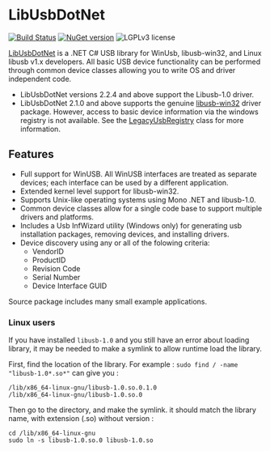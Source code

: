 # LibUsbDotNet
[![Build Status](https://dev.azure.com/libusbdotnet/libusbdotnet/_apis/build/status/LibUsbDotNet.LibUsbDotNet?branchName=master)](https://dev.azure.com/libusbdotnet/libusbdotnet/_build/latest?definitionId=1)
[![NuGet version](https://img.shields.io/nuget/v/LibUsbDotNet.svg)](https://www.nuget.org/packages/LibUsbDotNet/)
![LGPLv3 license](https://img.shields.io/github/license/LibUsbDotNet/LibUsbDotNet.svg)

[LibUsbDotNet](http://sourceforge.net/projects/libusbdotnet) is a .NET C# USB library for WinUsb, libusb-win32, and Linux libusb v1.x developers. 
All basic USB device functionality can be performed through common device classes allowing you to write OS and driver independent code.

* LibUsbDotNet versions 2.2.4 and above support the Libusb-1.0 driver.
* LibUsbDotNet 2.1.0 and above supports the genuine [libusb-win32](https://github.com/mcuee/libusb-win32/releases) driver package. However, 
  access to basic device information via the windows registry is not available. See the [LegacyUsbRegistry](http://libusbdotnet.sourceforge.net/V2/html/9b8a7337-0d0c-c3e6-6f56-d47f1a3e5856.htm)
  class for more information.

## Features
* Full support for WinUSB. All WinUSB interfaces are treated as separate devices; each interface can be used by a different application.
* Extended kernel level support for libusb-win32.
* Supports Unix-like operating systems using Mono .NET and libusb-1.0.
* Common device classes allow for a single code base to support multiple drivers and platforms.
* Includes a Usb InfWizard utility (Windows only) for generating usb installation packages, removing devices, and installing drivers.
* Device discovery using any or all of the folowing criteria:
  * VendorID
  * ProductID
  * Revision Code
  * Serial Number
  * Device Interface GUID

Source package includes many small example applications.

### Linux users

If you have installed `libusb-1.0` and you still have an error about loading library, it may be needed to make a symlink to allow runtime load the library.

First, find the location of the library. For example : `sudo find / -name "libusb-1.0*.so*"` can give you :
```
/lib/x86_64-linux-gnu/libusb-1.0.so.0.1.0
/lib/x86_64-linux-gnu/libusb-1.0.so.0
```
Then go to the directory, and make the symlink. it should match the library name, with extension (.so) without version :
```
cd /lib/x86_64-linux-gnu
sudo ln -s libusb-1.0.so.0 libusb-1.0.so
```
